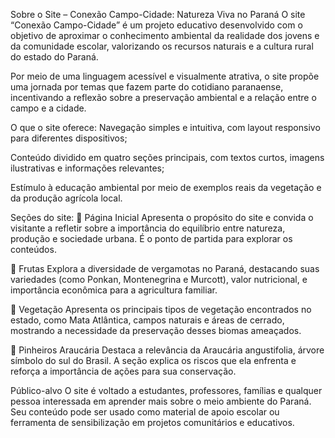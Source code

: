 Sobre o Site – Conexão Campo-Cidade: Natureza Viva no Paraná
O site “Conexão Campo-Cidade” é um projeto educativo desenvolvido com o objetivo de aproximar o conhecimento ambiental da realidade dos jovens e da comunidade escolar, valorizando os recursos naturais e a cultura rural do estado do Paraná.

Por meio de uma linguagem acessível e visualmente atrativa, o site propõe uma jornada por temas que fazem parte do cotidiano paranaense, incentivando a reflexão sobre a preservação ambiental e a relação entre o campo e a cidade.

O que o site oferece:
Navegação simples e intuitiva, com layout responsivo para diferentes dispositivos;

Conteúdo dividido em quatro seções principais, com textos curtos, imagens ilustrativas e informações relevantes;

Estímulo à educação ambiental por meio de exemplos reais da vegetação e da produção agrícola local.

Seções do site:
🔸 Página Inicial
Apresenta o propósito do site e convida o visitante a refletir sobre a importância do equilíbrio entre natureza, produção e sociedade urbana. É o ponto de partida para explorar os conteúdos.

🔸 Frutas
Explora a diversidade de vergamotas no Paraná, destacando suas variedades (como Ponkan, Montenegrina e Murcott), valor nutricional, e importância econômica para a agricultura familiar.

🔸 Vegetação
Apresenta os principais tipos de vegetação encontrados no estado, como Mata Atlântica, campos naturais e áreas de cerrado, mostrando a necessidade da preservação desses biomas ameaçados.

🔸 Pinheiros Araucária
Destaca a relevância da Araucária angustifolia, árvore símbolo do sul do Brasil. A seção explica os riscos que ela enfrenta e reforça a importância de ações para sua conservação.

Público-alvo
O site é voltado a estudantes, professores, famílias e qualquer pessoa interessada em aprender mais sobre o meio ambiente do Paraná. Seu conteúdo pode ser usado como material de apoio escolar ou ferramenta de sensibilização em projetos comunitários e educativos.


